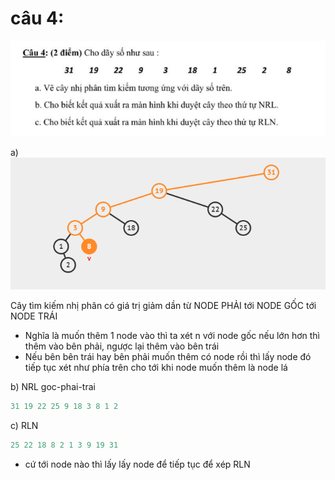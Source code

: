 # câu 4:

![](img/cau4.png)

a)
![](img/aaa.png)

Cây tìm kiếm nhị phân có giá trị giảm dần từ NODE PHẢI tới NODE GỐC tới NODE TRÁI

- Nghĩa là muốn thêm 1 node vào thì ta xét n với node gốc nếu lớn hơn thì thêm vào bên phải, ngược lại thêm vào bên trái
- Nếu bên bên trái hay bên phải muốn thêm có node rồi thì lấy node đó tiếp tục xét như phía trên cho tới khi node muốn thêm là node lá

b) NRL goc-phai-trai

```cpp
31 19 22 25 9 18 3 8 1 2
```

c) RLN

```cpp
25 22 18 8 2 1 3 9 19 31
```

- cứ tới node nào thì lấy lấy node để tiếp tục để xép RLN
